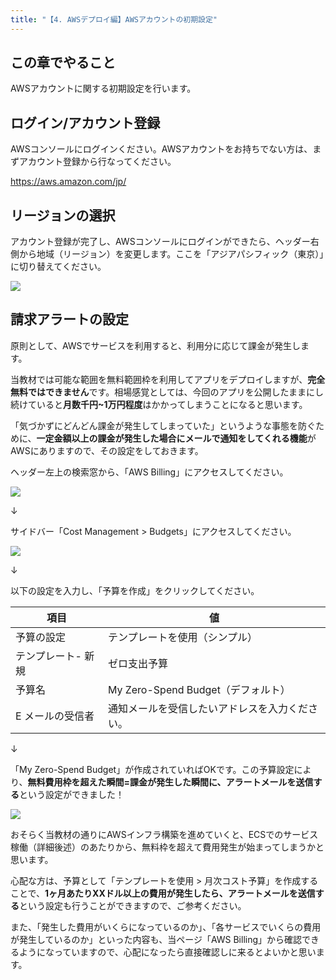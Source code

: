 ```yaml
---
title: "【4. AWSデプロイ編】AWSアカウントの初期設定"
---
```


## この章でやること

AWSアカウントに関する初期設定を行います。

## ログイン/アカウント登録

AWSコンソールにログインください。AWSアカウントをお持ちでない方は、まずアカウント登録から行なってください。

https://aws.amazon.com/jp/

## リージョンの選択

アカウント登録が完了し、AWSコンソールにログインができたら、ヘッダー右側から地域（リージョン）を変更します。ここを「アジアパシフィック（東京）」に切り替えてください。

![](https://storage.googleapis.com/zenn-user-upload/a45d01980a10-20230817.png)

## 請求アラートの設定

原則として、AWSでサービスを利用すると、利用分に応じて課金が発生します。

当教材では可能な範囲を無料範囲枠を利用してアプリをデプロイしますが、**完全無料ではできません**です。相場感覚としては、今回のアプリを公開したままにし続けていると**月数千円~1万円程度**はかかってしまうことになると思います。

「気づかずにどんどん課金が発生してしまっていた」というような事態を防ぐために、**一定金額以上の課金が発生した場合にメールで通知をしてくれる機能**がAWSにありますので、その設定をしておきます。

ヘッダー左上の検索窓から、「AWS Billing」にアクセスしてください。

![](https://storage.googleapis.com/zenn-user-upload/45ae79de986a-20230817.png)

↓

サイドバー「Cost Management > Budgets」にアクセスしてください。

![](https://storage.googleapis.com/zenn-user-upload/34dc31ce19fe-20230817.png)

↓

以下の設定を入力し、「予算を作成」をクリックしてください。

|項目|値|
|---|---|
|予算の設定|テンプレートを使用（シンプル）|
|テンプレート- 新規|ゼロ支出予算|
|予算名|My Zero-Spend Budget（デフォルト）|
|E メールの受信者|通知メールを受信したいアドレスを入力ください。|

↓

「My Zero-Spend Budget」が作成されていればOKです。この予算設定により、**無料費用枠を超えた瞬間=課金が発生した瞬間に、アラートメールを送信する**という設定ができました！

![](https://storage.googleapis.com/zenn-user-upload/f4390bde5b97-20230817.png)

おそらく当教材の通りにAWSインフラ構築を進めていくと、ECSでのサービス稼働（詳細後述）のあたりから、無料枠を超えて費用発生が始まってしまうかと思います。

心配な方は、予算として「テンプレートを使用 > 月次コスト予算」を作成することで、**1ヶ月あたりXXドル以上の費用が発生したら、アラートメールを送信する**という設定も行うことができますので、ご参考ください。

また、「発生した費用がいくらになっているのか」、「各サービスでいくらの費用が発生しているのか」といった内容も、当ページ「AWS Billing」から確認できるようになっていますので、心配になったら直接確認しに来るとよいかと思います。
